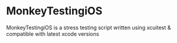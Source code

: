 # MonkeyTestingiOS
MonkeyTestingiOS is a stress testing script written using xcuitest & compatible with latest xcode versions

